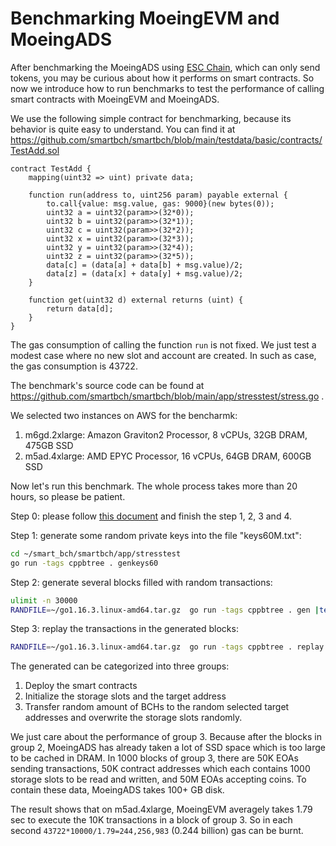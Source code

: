 # Benchmarking MoeingEVM and MoeingADS

After benchmarking the MoeingADS using [ESC Chain](./benchmarking-moeingads.md), which can only send tokens, you may be curious about how it performs on smart contracts. So now we introduce how to run benchmarks to test the performance of calling smart contracts with MoeingEVM and MoeingADS.

We use the following simple contract for benchmarking, because its behavior is quite easy to understand. You can find it at https://github.com/smartbch/smartbch/blob/main/testdata/basic/contracts/TestAdd.sol

```solidity
contract TestAdd {
    mapping(uint32 => uint) private data;

    function run(address to, uint256 param) payable external {
        to.call{value: msg.value, gas: 9000}(new bytes(0));
        uint32 a = uint32(param>>(32*0));
        uint32 b = uint32(param>>(32*1));
        uint32 c = uint32(param>>(32*2));
        uint32 x = uint32(param>>(32*3));
        uint32 y = uint32(param>>(32*4));
        uint32 z = uint32(param>>(32*5));
        data[c] = (data[a] + data[b] + msg.value)/2;
        data[z] = (data[x] + data[y] + msg.value)/2;
    }

    function get(uint32 d) external returns (uint) {
        return data[d];
    }
}
```

The gas consumption of calling the function `run` is not fixed. We just test a modest case where no new slot and account are created. In such as case, the gas consumption is 43722.

The benchmark's source code can be found at https://github.com/smartbch/smartbch/blob/main/app/stresstest/stress.go . 

We selected two instances on AWS for the bencharmk:

1. m6gd.2xlarge: Amazon Graviton2 Processor, 8 vCPUs, 32GB DRAM, 475GB SSD
2. m5ad.4xlarge: AMD EPYC Processor, 16 vCPUs, 64GB DRAM, 600GB SSD

Now let's run this benchmark. The whole process takes more than 20 hours, so please be patient.

Step 0: please follow [this document](../developers-guide/runsinglenode.md) and finish the step 1, 2, 3 and 4.

Step 1: generate some random private keys into the file "keys60M.txt":

```bash
cd ~/smart_bch/smartbch/app/stresstest
go run -tags cppbtree . genkeys60
```

Step 2: generate several blocks filled with random transactions:

```bash
ulimit -n 30000
RANDFILE=~/go1.16.3.linux-amd64.tar.gz  go run -tags cppbtree . gen |tee gen.log
```

Step 3: replay the transactions in the generated blocks:

```bash
RANDFILE=~/go1.16.3.linux-amd64.tar.gz  go run -tags cppbtree . replay |tee replay.log
```

The generated can be categorized into three groups:

1. Deploy the smart contracts
2. Initialize the storage slots and the target address
3. Transfer random amount of BCHs to the random selected target addresses and overwrite the storage slots randomly.

We just care about the performance of group 3. Because after the blocks in group 2, MoeingADS has already taken a lot of SSD space which is too large to be cached in DRAM. In 1000 blocks of group 3, there are 50K EOAs sending transactions, 50K contract addresses which each contains 1000 storage slots to be read and written, and 50M EOAs accepting coins. To contain these data, MoeingADS takes 100+ GB disk.

The result shows that on m5ad.4xlarge, MoeingEVM averagely takes 1.79 sec to execute the 10K transactions in a block of group 3. So in each second `43722*10000/1.79=244,256,983` (0.244 billion) gas can be burnt.
